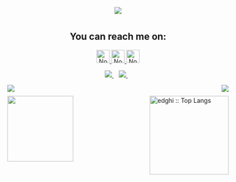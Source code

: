 <p align="center">
  <a href="https://github.com/Noubissie237"><img src="https://readme-typing-svg.herokuapp.com/?lines=Python%20Developer;Django%20Developer;C_Sharp%20Developer;.NET%20Developer;Freelancer%20;%20Python%20Lover%20;C_Sharp%20Lover&font=Pacifico&center=true&width=650&height=120&color=4898ff&vCenter=true&size=45%22"></a>
</p>
<p align='center'>
 <h1 align="center">
  <h2 align="center">You can reach me on: </h2>

<p align="center">

  <a href="https://www.linkedin.com/in/wilfried-noubissie-kamga-989912298/">
    <img src="https://www.vectorlogo.zone/logos/linkedin/linkedin-icon.svg" alt="Noubissie wilfried LinkedIn Profile" height="30" width="30">
  </a>
  
  <a href="https://twitter.com/NKW_237">
    <img src="https://cdn.worldvectorlogo.com/logos/twitter-6.svg" alt="Noubissie wilfried Twitter Profile" height="30" width="30">
  </a>
  
  <a href="https://twitter.com/NKW_237">
    <img src="https://cdn-icons-png.flaticon.com/512/3178/3178285.png" alt="Noubissie wilfried Website" height="30" width="30">
  </a>
</p>
</h1>

<p align='center'>
  <a href="https://t.me/nk_wilfried">
    <img src="https://img.shields.io/badge/telegram-%230077B5.svg?&style=for-the-badge&logo=telegram&logoColor=white" />
  </a>&nbsp;&nbsp;

  <a href="mailto:wilfried.noubissie@facsciences-uy1.cm">
    <img src="https://img.shields.io/badge/email me-%231DA1F3.svg?&style=for-the-badge&logo=gmail&logoColor=white" />
  </a>&nbsp;&nbsp;
</p>



<img align="left" src="https://visitor-badge.laobi.icu/badge?page_id=Noubissie237" />
<img align="right" src="https://img.shields.io/github/followers/Noubissie237?label=Follow&style=social" />
<h1 align="center"></h1>
<img align="left" height="150px" src="https://github-readme-stats.vercel.app/api?username=Noubissie237&show_icons=true&theme=chartreuse-dark&count_private=true" />
<img align="right" height="180px" src="https://github-readme-stats.vercel.app/api/top-langs/?username=Noubissie237&count_private=true&langs_count=10&theme=chartreuse-dark&layout=compact&hide=html,css" alt="edghi :: Top Langs" />
<img height="150px" />
<br>
<br>

